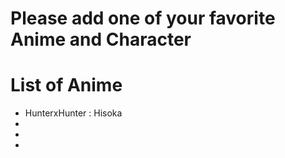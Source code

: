 # Please add one of your favorite Anime and Character

# List of Anime
- HunterxHunter : Hisoka
- 
-
-
